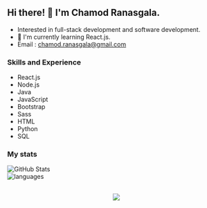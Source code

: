 ## Hi there! 👋 I'm Chamod Ranasgala.

* Interested in full-stack development and software development. <br>
* 🌱 I'm currently learning React.js.
* Email : chamod.ranasgala@gmail.com

### Skills and Experience

- React.js
- Node.js
- Java
- JavaScript
- Bootstrap
- Sass 
- HTML
- Python
- SQL

### My stats

![GitHub Stats](https://github-readme-stats.vercel.app/api?username=chamodranasgala&theme=great-gatsby) <br>
<img align="center" src="https://github-readme-stats.vercel.app/api/top-langs/?username=chamodranasgala&&exclude_reo=chamodranasgala&layout=compact&theme=great-gatsby" alt="languages"/> <br><br>

<p align="center">
  <img src="https://skillicons.dev/icons?i=html,css,js,bootstrap,jquery,java,nodejs,mongodb,react,php,laravel,git,eclipse,androidstudio,vscode"/>
</p>
